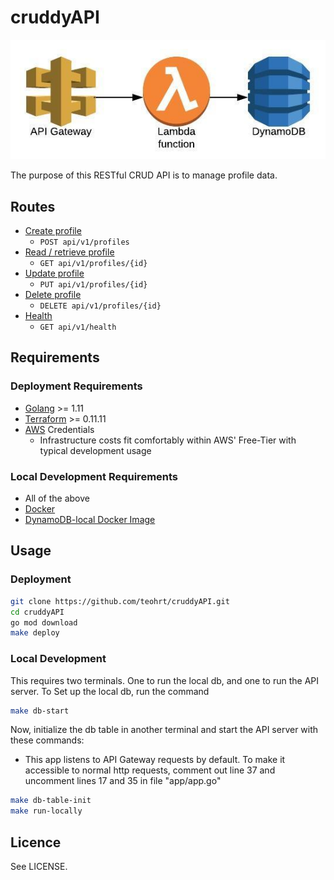 # cruddyAPI
![cruddyAPI](docs/cruddyAPI.jpeg)

The purpose of this RESTful CRUD API is to manage profile data.

## Routes
* [Create profile](docs/createProfileContract.md)
    * `POST api/v1/profiles`
* [Read / retrieve profile](docs/getProfileContract.md)
    * `GET api/v1/profiles/{id}`
* [Update profile](docs/updateProfileContract.md)
    * `PUT api/v1/profiles/{id}`
* [Delete profile](docs/deleteProfileContract.md)
    * `DELETE api/v1/profiles/{id}`
* [Health](docs/healthContract.md)
    * `GET api/v1/health`

## Requirements
### Deployment Requirements
* [Golang](https://golang.org/dl/) >= 1.11
* [Terraform](https://www.terraform.io/downloads.html) >= 0.11.11
* [AWS](https://aws.amazon.com/) Credentials
    * Infrastructure costs fit comfortably within AWS' Free-Tier with typical development usage
### Local Development Requirements
* All of the above
* [Docker](https://docs.docker.com/v17.12/install/)
* [DynamoDB-local Docker Image](https://hub.docker.com/r/amazon/dynamodb-local/)

## Usage
### Deployment
```bash
git clone https://github.com/teohrt/cruddyAPI.git
cd cruddyAPI
go mod download
make deploy
```

### Local Development
This requires two terminals. One to run the local db, and one to run the API server.
To Set up the local db, run the command
```bash
make db-start
```

Now, initialize the db table in another terminal and start the API server with these commands:
* This app listens to API Gateway requests by default. To make it accessible to normal http requests, comment out line 37 and uncomment lines 17 and 35 in file "app/app.go"
```bash
make db-table-init
make run-locally
```


## Licence
See LICENSE.
